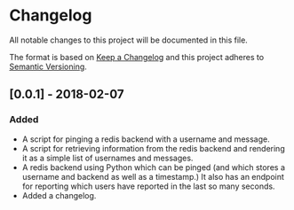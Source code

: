 # Changelog
All notable changes to this project will be documented in this file.

The format is based on [Keep a Changelog](http://keepachangelog.com/en/1.0.0/)
and this project adheres to [Semantic Versioning](http://semver.org/spec/v2.0.0.html).

## [0.0.1] - 2018-02-07

### Added
- A script for pinging a redis backend with a username and message.
- A script for retrieving information from the redis backend and
  rendering it as a simple list of usernames and messages.
- A redis backend using Python which can be pinged (and which
  stores a username and backend as well as a timestamp.)  It also
  has an endpoint for reporting which users have reported in
  the last so many seconds.
- Added a changelog.
